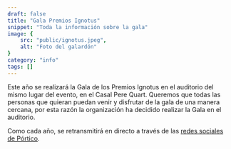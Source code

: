 ```yaml
---
draft: false
title: "Gala Premios Ignotus"
snippet: "Toda la información sobre la gala"
image: {
    src: "public/ignotus.jpeg",
    alt: "Foto del galardón"
}
category: "info"
tags: []
---
```


Este año se realizará la Gala de los Premios Ignotus en el auditorio del mismo lugar del evento, en el Casal Pere Quart. Queremos que todas las personas que quieran puedan venir y disfrutar de la gala de una manera cercana, por esta razón la organización ha decidido realizar la Gala en el auditorio.

Como cada año, se retransmitirá en directo a través de las [redes sociales de Pórtico](https://www.youtube.com/@portico-aefcft7763/streams).
